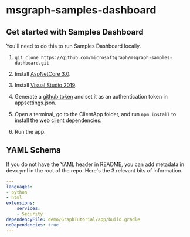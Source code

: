 # msgraph-samples-dashboard

## Get started with Samples Dashboard

You'll need to do this to run Samples Dashboard locally.

1. `git clone https://github.com/microsoftgraph/msgraph-samples-dashboard.git`

2. Install [AspNetCore 3.0](https://dotnet.microsoft.com/download/dotnet-core/3.0).

3. Install [Visual Studio 2019](https://visualstudio.microsoft.com/vs).

4. Generate a [github token](https://help.github.com/en/github/authenticating-to-github/creating-a-personal-access-token-for-the-command-line) and set it as an authentication token in appsettings.json.

5. Open a terminal, go to the ClientApp folder, and run `npm install` to install the web client dependencies.

6. Run the app.

## YAML Schema

If you do not have the YAML header in README, you can add metadata in devx.yml in the root of the repo. Here's the 3 relevant bits of information.

```yml
---
languages:
- python
- html
extensions:
    services:
    - Security
dependencyFile: demo/GraphTutorial/app/build.gradle
noDependencies: true
---
```
